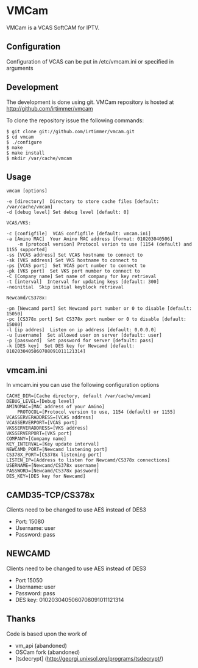 # VMCam
VMCam is a VCAS SoftCAM for IPTV.

## Configuration
Configuration of VCAS can be put in /etc/vmcam.ini or specified in arguments

## Development
The development is done using git. VMCam repository is hosted
at http://github.com/irtimmer/vmcam

To clone the repository issue the following commands:

	$ git clone git://github.com/irtimmer/vmcam.git
	$ cd vmcam
	$ ./configure
	$ make
	$ make install
	$ mkdir /var/cache/vmcam
	
## Usage
	vmcam [options]

	-e [directory]  Directory to store cache files [default: /var/cache/vmcam]
	-d [debug level] Set debug level [default: 0]

	VCAS/VKS:

	-c [configfile]  VCAS configfile [default: vmcam.ini]
	-a [Amino MAC]  Your Amino MAC address [format: 010203040506]
        -m [protocol version] Protocol verion to use [1154 (default) and 1155 supported]
	-ss [VCAS address] Set VCAS hostname to connect to
	-sk [VKS address] Set VKS hostname to connect to
	-ps [VCAS port]  Set VCAS port number to connect to
	-pk [VKS port]  Set VKS port number to connect to
	-C [Company name] Set name of company for key retrieval
	-t [interval]  Interval for updating keys [default: 300]
	-noinitial  Skip initial keyblock retrieval

	Newcamd/CS378x:

	-pn [Newcamd port] Set Newcamd port number or 0 to disable [default: 15050]
	-pc [CS378x port] Set CS378x port number or 0 to disable [default: 15080]
	-l [ip addres]  Listen on ip address [default: 0.0.0.0]
	-u [username]  Set allowed user on server [default: user]
	-p [password]  Set password for server [default: pass]
	-k [DES key]  Set DES key for Newcamd [default: 0102030405060708091011121314]

## vmcam.ini
In vmcam.ini you can use the following configuration options

	CACHE_DIR=[Cache directory, default /var/cache/vmcam]
	DEBUG_LEVEL=[Debug level]
	AMINOMAC=[MAC address of your Amino]
        PROTOCOL=[Protocol version to use, 1154 (default) or 1155]
	VCASSERVERADDRESS=[VCAS address]
	VCASSERVERPORT=[VCAS port]
	VKSSERVERADDRESS=[VKS address]
	VKSSERVERPORT=[VKS port]
	COMPANY=[Company name] 
	KEY_INTERVAL=[Key update interval]
	NEWCAMD_PORT=[Newcamd listening port]
	CS378X_PORT=[CS378x listening port]
	LISTEN_IP=[Address to listen for Newcamd/CS378x connections]
	USERNAME=[Newcamd/CS378x username]
	PASSWORD=[Newcamd/CS378x password]
	DES_KEY=[DES key for Newcamd]

## CAMD35-TCP/CS378x
Clients need to be changed to use AES instead of DES3
- Port: 15080
- Username: user
- Password: pass

## NEWCAMD
Clients need to be changed to use AES instead of DES3
- Port 15050
- Username: user
- Password: pass
- DES key: 0102030405060708091011121314

## Thanks
Code is based upon the work of
- vm_api (abandoned)
- OSCam fork (abandoned)
- [tsdecrypt] (http://georgi.unixsol.org/programs/tsdecrypt/)
